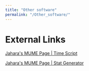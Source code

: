 ```yaml
---
title: "Other software"
permalink: "/Other_software/"
---
```


# External Links

[Jahara's MUME Page \| Time
Script](http://biokdd.informatics.indiana.edu/~nschimme/mume/time.php)

[Jahara's MUME Page \| Stat
Generator](http://nschimme.googlepages.com/stats.htm)